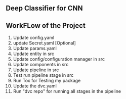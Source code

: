 ## Deep Classifier for CNN

## WorkFLow of the Project
1.  Update config.yaml
2.  update Secret.yaml [Optional]
3.  Update params.yaml
4.  Update entity in src
5.  Update config/configuration manager in src
6.  Update components in src
7.  Update pipeline in src
8.  Test run pipeline stage in src
9.  Run Tox for Testing my package
10. Update the dvc.yaml
11. Run "dvc repo" for running all stages in the pipeline